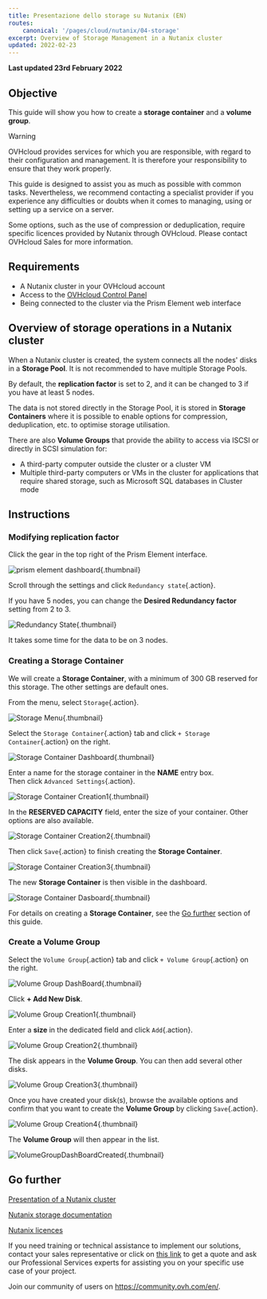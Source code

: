 ```yaml
---
title: Presentazione dello storage su Nutanix (EN)
routes:
    canonical: '/pages/cloud/nutanix/04-storage'
excerpt: Overview of Storage Management in a Nutanix cluster
updated: 2022-02-23
---
```


**Last updated 23rd February 2022**

## Objective

This guide will show you how to create a **storage container** and a **volume group**.

> [!warning]
> OVHcloud provides services for which you are responsible, with regard to their configuration and management. It is therefore your responsibility to ensure that they work properly.
>
> This guide is designed to assist you as much as possible with common tasks. Nevertheless, we recommend contacting a specialist provider if you experience any difficulties or doubts when it comes to managing, using or setting up a service on a server.
>
> Some options, such as the use of compression or deduplication, require specific licences provided by Nutanix through OVHcloud. Please contact OVHcloud Sales for more information.

## Requirements

- A Nutanix cluster in your OVHcloud account
- Access to the [OVHcloud Control Panel](https://www.ovh.com/auth/?action=gotomanager&from=https://www.ovh.it/&ovhSubsidiary=it)
- Being connected to the cluster via the Prism Element web interface

## Overview of storage operations in a Nutanix cluster

When a Nutanix cluster is created, the system connects all the nodes' disks in a **Storage Pool**. It is not recommended to have multiple Storage Pools.

By default, the **replication factor** is set to 2, and it can be changed to 3 if you have at least 5 nodes.

The data is not stored directly in the Storage Pool, it is stored in **Storage Containers** where it is possible to enable options for compression, deduplication, etc. to optimise storage utilisation. 

There are also **Volume Groups** that provide the ability to access via ISCSI or directly in SCSI simulation for:

- A third-party computer outside the cluster or a cluster VM
- Multiple third-party computers or VMs in the cluster for applications that require shared storage, such as Microsoft SQL databases in Cluster mode

## Instructions

### Modifying **replication factor** 

Click the gear in the top right of the Prism Element interface.

![prism element dashboard](images/prism-element-dashboard.PNG){.thumbnail}

Scroll through the settings and click `Redundancy state`{.action}.

If you have 5 nodes, you can change the **Desired Redundancy factor** setting from 2 to 3.

![Redundancy State](images/RedondancyState.PNG){.thumbnail}

It takes some time for the data to be on 3 nodes.

### Creating a **Storage Container**

We will create a **Storage Container**, with a minimum of 300 GB reserved for this storage. The other settings are default ones.

From the menu, select `Storage`{.action}.

![Storage Menu](images/StorageMenu.png){.thumbnail}

Select the `Storage Container`{.action} tab and click `+ Storage Container`{.action} on the right.

![Storage Container Dashboard](images/StorageContainerDashboard.PNG){.thumbnail}

Enter a name for the storage container in the **NAME** entry box.<br>
Then click `Advanced Settings`{.action}.

![Storage Container Creation1](images/StorageContainerCreation1.PNG){.thumbnail}

In the **RESERVED CAPACITY** field, enter the size of your container. Other options are also available.

![Storage Container Creation2](images/StorageContainerCreation2.PNG){.thumbnail}

Then click `Save`{.action} to finish creating the **Storage Container**.

![Storage Container Creation3](images/StorageContainerCreation3.PNG){.thumbnail}

The new **Storage Container** is then visible in the dashboard.

![Storage Container Dasboard](images/StorageContainerDasboardNC.PNG){.thumbnail}

For details on creating a **Storage Container**, see the [Go further](#gofurther) section of this guide.

### Create a **Volume Group**

Select the `Volume Group`{.action} tab and click `+ Volume Group`{.action} on the right.

![Volume Group DashBoard](images/VolumeGroupDashBoard.PNG){.thumbnail}

Click **+ Add New Disk**.

![Volume Group Creation1](images/VolumeGroupCreation1.PNG){.thumbnail}

Enter a **size** in the dedicated field and click `Add`{.action}.

![Volume Group Creation2](images/VolumeGroupCreation2.PNG){.thumbnail}

The disk appears in the **Volume Group**. You can then add several other disks.

![Volume Group Creation3](images/VolumeGroupCreation3.PNG){.thumbnail}

Once you have created your disk(s), browse the available options and confirm that you want to create the **Volume Group** by clicking `Save`{.action}.

![Volume Group Creation4](images/VolumeGroupCreation4.PNG){.thumbnail}

The **Volume Group** will then appear in the list.

![VolumeGroupDashBoardCreated](images/VolumeGroupDashBoardCreated.PNG){.thumbnail}

## Go further <a name="gofurther"></a>

[Presentation of a Nutanix cluster](/pages/cloud/nutanix/03-nutanix-hci)

[Nutanix storage documentation](https://portal.nutanix.com/page/documents/details?targetId=Web-Console-Guide-Prism-v5_20:wc-storage-management-wc-c.html)

[Nutanix licences](https://www.nutanix.com/products/software-options)

If you need training or technical assistance to implement our solutions, contact your sales representative or click on [this link](https://www.ovhcloud.com/it/professional-services/) to get a quote and ask our Professional Services experts for assisting you on your specific use case of your project.

Join our community of users on <https://community.ovh.com/en/>.

